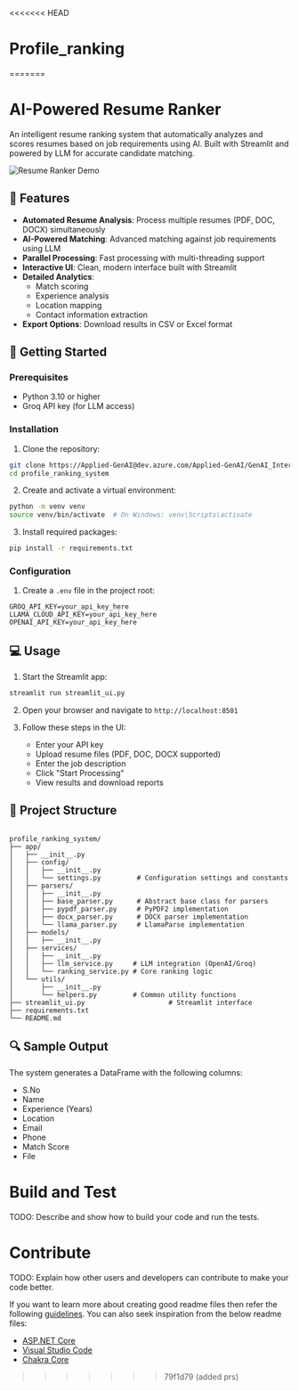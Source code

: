 <<<<<<< HEAD
# Profile_ranking
=======
# AI-Powered Resume Ranker

An intelligent resume ranking system that automatically analyzes and scores resumes based on job requirements using AI. Built with Streamlit and powered by LLM for accurate candidate matching.

![Resume Ranker Demo](path_to_demo_image.gif)

## 🌟 Features

- **Automated Resume Analysis**: Process multiple resumes (PDF, DOC, DOCX) simultaneously
- **AI-Powered Matching**: Advanced matching against job requirements using LLM
- **Parallel Processing**: Fast processing with multi-threading support
- **Interactive UI**: Clean, modern interface built with Streamlit
- **Detailed Analytics**: 
  - Match scoring
  - Experience analysis
  - Location mapping
  - Contact information extraction
- **Export Options**: Download results in CSV or Excel format

## 🚀 Getting Started

### Prerequisites

- Python 3.10 or higher
- Groq API key (for LLM access)

### Installation

1. Clone the repository:
```bash
git clone https://Applied-GenAI@dev.azure.com/Applied-GenAI/GenAI_Internal/_git/profile_ranking_system
cd profile_ranking_system
```

2. Create and activate a virtual environment:
```bash
python -m venv venv
source venv/bin/activate  # On Windows: venv\Scripts\activate
```

3. Install required packages:
```bash
pip install -r requirements.txt
```

### Configuration

1. Create a `.env` file in the project root:
```env
GROQ_API_KEY=your_api_key_here
LLAMA_CLOUD_API_KEY=your_api_key_here
OPENAI_API_KEY=your_api_key_here
```

## 💻 Usage

1. Start the Streamlit app:
```bash
streamlit run streamlit_ui.py
```

2. Open your browser and navigate to `http://localhost:8501`

3. Follow these steps in the UI:
   - Enter your API key
   - Upload resume files (PDF, DOC, DOCX supported)
   - Enter the job description
   - Click "Start Processing"
   - View results and download reports

## 📁 Project Structure

```

profile_ranking_system/
├── app/
│   ├── __init__.py
│   ├── config/
│   │   ├── __init__.py
│   │   └── settings.py         # Configuration settings and constants
│   ├── parsers/
│   │   ├── __init__.py
│   │   ├── base_parser.py      # Abstract base class for parsers
│   │   ├── pypdf_parser.py     # PyPDF2 implementation
│   │   ├── docx_parser.py      # DOCX parser implementation
│   │   └── llama_parser.py     # LlamaParse implementation
│   ├── models/
│   │   ├── __init__.py
│   ├── services/
│   │   ├── __init__.py
│   │   ├── llm_service.py     # LLM integration (OpenAI/Groq)
│   │   └── ranking_service.py # Core ranking logic
│   └── utils/
│       ├── __init__.py
│       └── helpers.py         # Common utility functions
├── streamlit_ui.py                     # Streamlit interface
├── requirements.txt
└── README.md
```


## 🔍 Sample Output

The system generates a DataFrame with the following columns:
- S.No
- Name
- Experience (Years)
- Location
- Email
- Phone
- Match Score
- File

# Build and Test
TODO: Describe and show how to build your code and run the tests. 

# Contribute
TODO: Explain how other users and developers can contribute to make your code better. 

If you want to learn more about creating good readme files then refer the following [guidelines](https://docs.microsoft.com/en-us/azure/devops/repos/git/create-a-readme?view=azure-devops). You can also seek inspiration from the below readme files:
- [ASP.NET Core](https://github.com/aspnet/Home)
- [Visual Studio Code](https://github.com/Microsoft/vscode)
- [Chakra Core](https://github.com/Microsoft/ChakraCore)
>>>>>>> 79f1d79 (added prs)
